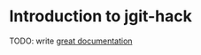 # Introduction to jgit-hack

TODO: write [great documentation](http://jacobian.org/writing/what-to-write/)
